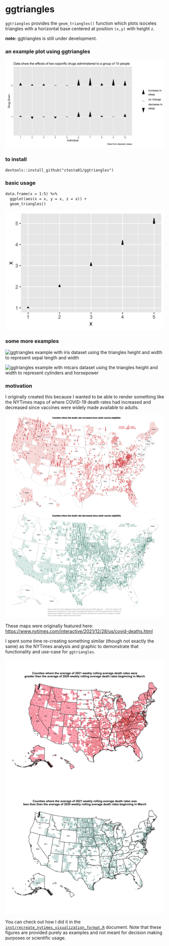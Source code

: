 # ggtriangles

`ggtriangles` provides the `geom_triangles()` function which plots isoceles
triangles with a horizontal base centered at position `(x,y)` with height `z`.

**note:** ggtriangles is still under development.

### an example plot using ggtriangles

![an example of a plot using geom_triangles that shows the results of a sleep study and whether drug 1 or 2 increased participants' sleep hours](img/sleep.png)


### to install

    devtools::install_github("ctesta01/ggtriangles")


### basic usage

    data.frame(x = 1:5) %>%
      ggplot(aes(x = x, y = x, z = x)) +
      geom_triangles()
     
![a scatterplot of triangles with varying heights](img/simplest_example.png)


### some more examples

![ggtriangles example with iris dataset using the triangles height and width 
to represent sepal length and width](img/iris_example.png)

![ggtriangles example with mtcars dataset using the triangles height and width 
to represent cylinders and horsepower](img/mtcars_example2.png)


### motivation

I originally created this because I wanted to be able to render something like
the NYTimes maps of where COVID-19 death rates had increased and decreased since
vaccines were widely made available to adults.

![nyt map of where covid death rates increased since vaccines became available](img/nyt_increased_orig.png)
![nyt map of where covid death rates decreased since vaccines became available](img/nyt_decreased_orig.png)

These maps were originally featured here: <https://www.nytimes.com/interactive/2021/12/28/us/covid-deaths.html> 

I spent some time re-creating something similar (though not exactly the
same) as the NYTimes analysis and graphic to demonstrate that functionality and
use-case for `ggtriangles`.

![](img/nyt_increased_counties.png)
![](img/nyt_decreased_counties.png)

You can check out how I did it in the [`inst/recreate_nytimes_visualization_format.R`](inst/recreate_nytimes_visualization_format.R)
document. Note that these figures are provided purely as examples and not meant
for decision making purposes or scientific usage. 

